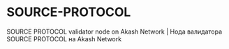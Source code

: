 # SOURCE-PROTOCOL
SOURCE PROTOCOL validator node on Akash Network | Нода валидатора SOURCE PROTOCOL на Akash Network
